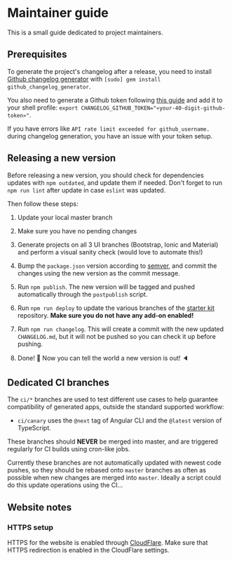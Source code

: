 # Maintainer guide

This is a small guide dedicated to project maintainers.

## Prerequisites

To generate the project's changelog after a release, you need to install [Github changelog generator](https://github.com/skywinder/github-changelog-generator)
with `[sudo] gem install github_changelog_generator`.

You also need to generate a Github token following [this guide](https://github.com/skywinder/github-changelog-generator#github-token)
and add it to your shell profile: `export CHANGELOG_GITHUB_TOKEN="«your-40-digit-github-token»"`.

If you have errors like `API rate limit exceeded for github_username.` during changelog generation, you have an issue
with your token setup.

## Releasing a new version

Before releasing a new version, you should check for dependencies updates with `npm outdated`, and update them if
needed. Don't forget to run `npm run lint` after update in case `eslint` was updated.

Then follow these steps:

1. Update your local master branch

2. Make sure you have no pending changes

3. Generate projects on all 3 UI branches (Bootstrap, Ionic and Material) and perform a visual sanity check
   (would love to automate this!)

4. Bump the `package.json` version according to [semver](https://semver.org), and commit the changes using the new
   version as the commit message.

5. Run `npm publish`. The new version will be tagged and pushed automatically through the `postpublish` script.

6. Run `npm run deploy` to update the various branches of the [starter kit](https://github.com/ngx-kyanon/starter-kit)
   repository. **Make sure you do not have any add-on enabled!** 

7. Run `npm run changelog`. This will create a commit with the new updated `CHANGELOG.md`, but it will not be pushed so
   you can check it up before pushing.
   
8. Done! :tropical_drink: Now you can tell the world a new version is out! :speaker:

## Dedicated CI branches

The `ci/*` branches are used to test different use cases to help guarantee compatibility of generated apps, outside
the standard supported workflow:

- `ci/canary` uses the `@next` tag of Angular CLI and the `@latest` version of TypeScript.

These branches should **NEVER** be merged into master, and are triggered regularly for CI builds using cron-like jobs.

Currently these branches are not automatically updated with newest code pushes, so they should be rebased onto `master`
branches as often as possible when new changes are merged into `master`. Ideally a script could do this update
operations using the CI...

## Website notes

### HTTPS setup

HTTPS for the website is enabled through [CloudFlare](https://gist.github.com/cvan/8630f847f579f90e0c014dc5199c337b).
Make sure that HTTPS redirection is enabled in the CloudFlare settings.
